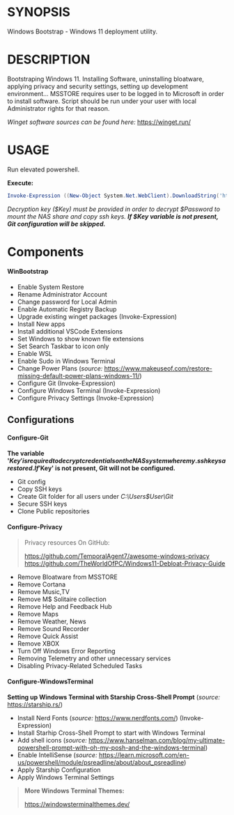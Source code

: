 # SYNOPSIS
Windows Bootstrap - Windows 11 deployment utility.
 
# DESCRIPTION
Bootstraping Windows 11. Installing Software, uninstalling bloatware, applying privacy and security settings, setting up development environment...
MSSTORE requires user to be logged in to Microsoft in order to install software. Script should be run under your user with local Administrator rights for that reason.
    
*Winget software sources can be found here:* https://winget.run/

# USAGE
Run elevated powershell.

**Execute:**

```PowerShell
Invoke-Expression ((New-Object System.Net.WebClient).DownloadString('https://raw.githubusercontent.com/rtdevx/homelab/refs/heads/main/PowerShell/WinBootstrap/WinBootstrap.ps1'))
```

_Decryption key ($Key) must be provided in order to decrypt $Password to mount the NAS share and copy ssh keys. **If $Key variable is not present, Git configuration will be skipped.**_

# Components

#### WinBootstrap

- Enable System Restore
- Rename Administrator Account
- Change password for Local Admin
- Enable Automatic Registry Backup
- Upgrade existing winget packages (Invoke-Expression)
- Install New apps
- Install additional VSCode Extensions
- Set Windows to show known file extensions
- Set Search Taskbar to icon only
- Enable WSL
- Enable Sudo in Windows Terminal
- Change Power Plans (*source:* https://www.makeuseof.com/restore-missing-default-power-plans-windows-11/)
- Configure Git (Invoke-Expression)
- Configure Windows Terminal (Invoke-Expression)
- Configure Privacy Settings (Invoke-Expression)

## Configurations

#### Configure-Git

**The variable '$Key' is required to decrypt credentials on the NAS system where my .ssh keys are stored. If '$Key' is not present, Git will not be configured.**

- Git config
- Copy SSH keys
- Create Git folder for all users under *C:\Users\$User\Git*
- Secure SSH keys
- Clone Public repositories

#### Configure-Privacy

> Privacy resources On GitHub:
>
> https://github.com/TemporalAgent7/awesome-windows-privacy
> https://github.com/TheWorldOfPC/Windows11-Debloat-Privacy-Guide

- Remove Bloatware from MSSTORE
- Remove Cortana
- Remove Music,TV
- Remove M$ Solitaire collection
- Remove Help and Feedback Hub
- Remove Maps
- Remove Weather, News
- Remove Sound Recorder
- Remove Quick Assist
- Remove XBOX
- Turn Off Windows Error Reporting
- Removing Telemetry and other unnecessary services
- Disabling Privacy-Related Scheduled Tasks

#### Configure-WindowsTerminal

**Setting up Windows Terminal with Starship Cross-Shell Prompt** (*source:* https://starship.rs/)

- Install Nerd Fonts (*source:* https://www.nerdfonts.com/) (Invoke-Expression)
- Install Starhip Cross-Shell Prompt to start with Windows Terminal
- Add shell icons (*source:* https://www.hanselman.com/blog/my-ultimate-powershell-prompt-with-oh-my-posh-and-the-windows-terminal)
- Enable IntelliSense (*source:* https://learn.microsoft.com/en-us/powershell/module/psreadline/about/about_psreadline)
- Apply Starship Configuration
- Apply Windows Terminal Settings

> __More Windows Terminal Themes:__
> 
> https://windowsterminalthemes.dev/